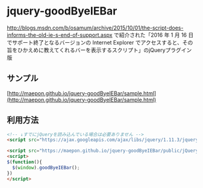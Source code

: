 # jquery-goodByeIEBar
http://blogs.msdn.com/b/osamum/archive/2015/10/01/the-script-does-informs-the-old-ie-s-end-of-support.aspx で紹介された「2016 年 1 月 16 日でサポート終了となるバージョンの Internet Explorer でアクセスすると、その旨をひかえめに教えてくれるバーを表示するスクリプト」のjQueryプラグイン版

## サンプル

[http://maepon.github.io/jquery-goodByeIEBar/sample.html](http://maepon.github.io/jquery-goodByeIEBar/sample.html)

## 利用方法

```html
<!-- ↓すでにjQueryを読み込んでいる場合は必要ありません -->
<script src="https://ajax.googleapis.com/ajax/libs/jquery/1.11.3/jquery.min.js"></script>

<script src="https://maepon.github.io/jquery-goodByeIEBar/public/jQuery.goodByeIEBar.min.js"></script>
<script>
$(function(){
  $(window).goodByeIEBar();
})
</script>
```

